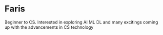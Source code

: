 # Faris
Beginner to CS. Interested in exploring AI ML DL and many excitings coming up with the advancements in CS technology
